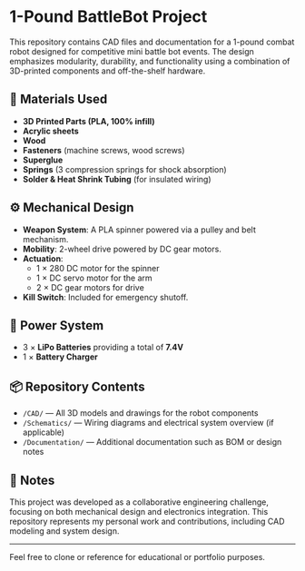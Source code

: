 # 1-Pound BattleBot Project

This repository contains CAD files and documentation for a 1-pound combat robot designed for competitive mini battle bot events. The design emphasizes modularity, durability, and functionality using a combination of 3D-printed components and off-the-shelf hardware.

## 🔧 Materials Used

- **3D Printed Parts (PLA, 100% infill)**
- **Acrylic sheets**
- **Wood**
- **Fasteners** (machine screws, wood screws)
- **Superglue**
- **Springs** (3 compression springs for shock absorption)
- **Solder & Heat Shrink Tubing** (for insulated wiring)

## ⚙️ Mechanical Design

- **Weapon System**: A PLA spinner powered via a pulley and belt mechanism.
- **Mobility**: 2-wheel drive powered by DC gear motors.
- **Actuation**: 
  - 1 × 280 DC motor for the spinner
  - 1 × DC servo motor for the arm
  - 2 × DC gear motors for drive
- **Kill Switch**: Included for emergency shutoff.

## 🔋 Power System

- 3 × **LiPo Batteries** providing a total of **7.4V**
- 1 × **Battery Charger**

## 📦 Repository Contents

- `/CAD/` — All 3D models and drawings for the robot components
- `/Schematics/` — Wiring diagrams and electrical system overview (if applicable)
- `/Documentation/` — Additional documentation such as BOM or design notes

## 📌 Notes

This project was developed as a collaborative engineering challenge, focusing on both mechanical design and electronics integration. This repository represents my personal work and contributions, including CAD modeling and system design.

---

Feel free to clone or reference for educational or portfolio purposes.
